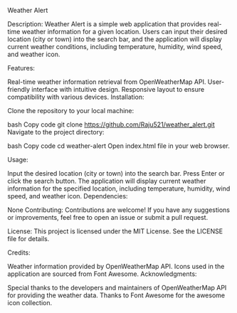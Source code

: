 Weather Alert

Description:
Weather Alert is a simple web application that provides real-time weather information for a given location. 
Users can input their desired location (city or town) into the search bar, and the application will display current weather conditions,
including temperature, humidity, wind speed, and weather icon.

Features:

Real-time weather information retrieval from OpenWeatherMap API.
User-friendly interface with intuitive design.
Responsive layout to ensure compatibility with various devices.
Installation:

Clone the repository to your local machine:

bash
Copy code
git clone https://github.com/Raju521/weather_alert.git
Navigate to the project directory:

bash
Copy code
cd weather-alert
Open index.html file in your web browser.

Usage:

Input the desired location (city or town) into the search bar.
Press Enter or click the search button.
The application will display current weather information for the specified location, including temperature, humidity, wind speed, and weather icon.
Dependencies:

None
Contributing:
Contributions are welcome! If you have any suggestions or improvements, feel free to open an issue or submit a pull request.

License:
This project is licensed under the MIT License. See the LICENSE file for details.

Credits:

Weather information provided by OpenWeatherMap API.
Icons used in the application are sourced from Font Awesome.
Acknowledgments:

Special thanks to the developers and maintainers of OpenWeatherMap API for providing the weather data.
Thanks to Font Awesome for the awesome icon collection.
